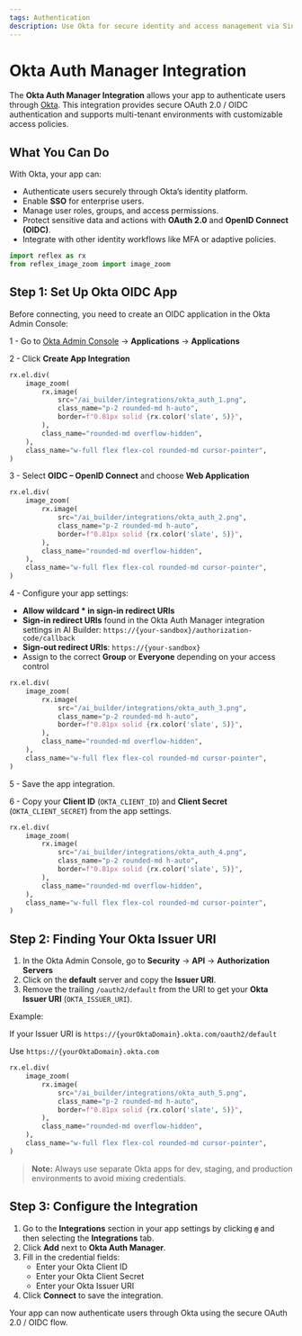```yaml
---
tags: Authentication
description: Use Okta for secure identity and access management via Single Sign-On provisioning.
---
```


# Okta Auth Manager Integration

The **Okta Auth Manager Integration** allows your app to authenticate users through [Okta](https://okta.com). This integration provides secure OAuth 2.0 / OIDC authentication and supports multi-tenant environments with customizable access policies.


## What You Can Do

With Okta, your app can:
- Authenticate users securely through Okta’s identity platform.  
- Enable **SSO** for enterprise users.  
- Manage user roles, groups, and access permissions.  
- Protect sensitive data and actions with **OAuth 2.0** and **OpenID Connect (OIDC)**.  
- Integrate with other identity workflows like MFA or adaptive policies.


```python exec
import reflex as rx
from reflex_image_zoom import image_zoom
```



## Step 1: Set Up Okta OIDC App

Before connecting, you need to create an OIDC application in the Okta Admin Console:

1 - Go to [Okta Admin Console](https://login.okta.com) → **Applications** → **Applications**


2 - Click **Create App Integration**

```python eval
rx.el.div(
    image_zoom(
        rx.image(
            src="/ai_builder/integrations/okta_auth_1.png",
            class_name="p-2 rounded-md h-auto",
            border=f"0.81px solid {rx.color('slate', 5)}",
        ),
        class_name="rounded-md overflow-hidden",
    ),
    class_name="w-full flex flex-col rounded-md cursor-pointer",
)
```

3 - Select **OIDC – OpenID Connect** and choose **Web Application**

```python eval
rx.el.div(
    image_zoom(
        rx.image(
            src="/ai_builder/integrations/okta_auth_2.png",
            class_name="p-2 rounded-md h-auto",
            border=f"0.81px solid {rx.color('slate', 5)}",
        ),
        class_name="rounded-md overflow-hidden",
    ),
    class_name="w-full flex flex-col rounded-md cursor-pointer",
)
```

4 - Configure your app settings:
   - **Allow wildcard * in sign-in redirect URIs**
   - **Sign-in redirect URIs** found in the Okta Auth Manager integration settings in AI Builder:
     `https://{your-sandbox}/authorization-code/callback`
   - **Sign-out redirect URIs**:
     `https://{your-sandbox}`
   - Assign to the correct **Group** or **Everyone** depending on your access control

```python eval
rx.el.div(
    image_zoom(
        rx.image(
            src="/ai_builder/integrations/okta_auth_3.png",
            class_name="p-2 rounded-md h-auto",
            border=f"0.81px solid {rx.color('slate', 5)}",
        ),
        class_name="rounded-md overflow-hidden",
    ),
    class_name="w-full flex flex-col rounded-md cursor-pointer",
)
```

5 - Save the app integration.

6 - Copy your **Client ID** (`OKTA_CLIENT_ID`) and **Client Secret** (`OKTA_CLIENT_SECRET`) from the app settings.

```python eval
rx.el.div(
    image_zoom(
        rx.image(
            src="/ai_builder/integrations/okta_auth_4.png",
            class_name="p-2 rounded-md h-auto",
            border=f"0.81px solid {rx.color('slate', 5)}",
        ),
        class_name="rounded-md overflow-hidden",
    ),
    class_name="w-full flex flex-col rounded-md cursor-pointer",
)
```


## Step 2: Finding Your Okta Issuer URI

1. In the Okta Admin Console, go to **Security** → **API** → **Authorization Servers**
2. Click on the **default** server and copy the **Issuer URI**.
3. Remove the trailing `/oauth2/default` from the URI to get your **Okta Issuer URI** (`OKTA_ISSUER_URI`).

Example:

If your Issuer URI is `https://{yourOktaDomain}.okta.com/oauth2/default`

Use `https://{yourOktaDomain}.okta.com`



```python eval
rx.el.div(
    image_zoom(
        rx.image(
            src="/ai_builder/integrations/okta_auth_5.png",
            class_name="p-2 rounded-md h-auto",
            border=f"0.81px solid {rx.color('slate', 5)}",
        ),
        class_name="rounded-md overflow-hidden",
    ),
    class_name="w-full flex flex-col rounded-md cursor-pointer",
)
```


> **Note:** Always use separate Okta apps for dev, staging, and production environments to avoid mixing credentials.


## Step 3: Configure the Integration

1. Go to the **Integrations** section in your app settings by clicking **`@`** and then selecting the **Integrations** tab.
2. Click **Add** next to **Okta Auth Manager**.
3. Fill in the credential fields:
   - Enter your Okta Client ID
   - Enter your Okta Client Secret
   - Enter your Okta Issuer URI
4. Click **Connect** to save the integration.

Your app can now authenticate users through Okta using the secure OAuth 2.0 / OIDC flow.
